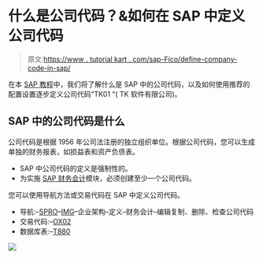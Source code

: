 # 什么是公司代码？&如何在 SAP 中定义公司代码

> 原文:[https://www . tutorial kart . com/sap-Fico/define-company-code-in-sap/](https://www.tutorialkart.com/sap-fico/define-company-code-in-sap/)

在本 [SAP 教程](https://www.tutorialkart.com/sap-tutorials/)中，我们将了解什么是 SAP 中的公司代码，以及如何使用推荐的配置设置逐步定义公司代码“TK01 ”( TK 软件有限公司)。

## **SAP 中的公司代码是什么**

公司代码是根据 1956 年公司法注册的独立组织单位。根据公司代码，您可以生成单独的财务报表，如损益表和资产负债表。

*   SAP 中公司代码的定义是强制性的。
*   为实施 [SAP 财务会计](https://www.tutorialkart.com/sap-fico/what-is-sap-financial-accounting-sap-fi/)模块，必须创建至少一个公司代码。

您可以使用导航方法或交易代码在 SAP 中定义公司代码。

*   导航:–[SPRO](https://www.tutorialkart.com/sap/what-is-sap-spro-sap-reference-project-object/)–[IMG](https://www.tutorialkart.com/sap/sap-reference-img-sap-implementation-guide/)–企业架构–定义–财务会计–编辑复制、删除、检查公司代码
*   交易代码:–[OX02](https://www.tutorialkart.com/sap-tcode/?search=ox02)
*   数据库表:–[T880](https://www.tutorialkart.com/sap-table/?search=T880)

[![](../Images/925da31b32d6bc3827932f6c8afb11bb.png)](https://www.tutorialkart.com/)